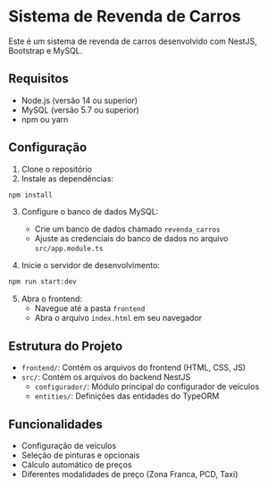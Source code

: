 # Sistema de Revenda de Carros

Este é um sistema de revenda de carros desenvolvido com NestJS, Bootstrap e MySQL.

## Requisitos

- Node.js (versão 14 ou superior)
- MySQL (versão 5.7 ou superior)
- npm ou yarn

## Configuração

1. Clone o repositório
2. Instale as dependências:
```bash
npm install
```

3. Configure o banco de dados MySQL:
   - Crie um banco de dados chamado `revenda_carros`
   - Ajuste as credenciais do banco de dados no arquivo `src/app.module.ts`

4. Inicie o servidor de desenvolvimento:
```bash
npm run start:dev
```

5. Abra o frontend:
   - Navegue até a pasta `frontend`
   - Abra o arquivo `index.html` em seu navegador

## Estrutura do Projeto

- `frontend/`: Contém os arquivos do frontend (HTML, CSS, JS)
- `src/`: Contém os arquivos do backend NestJS
  - `configurador/`: Módulo principal do configurador de veículos
  - `entities/`: Definições das entidades do TypeORM

## Funcionalidades

- Configuração de veículos
- Seleção de pinturas e opcionais
- Cálculo automático de preços
- Diferentes modalidades de preço (Zona Franca, PCD, Taxi)
